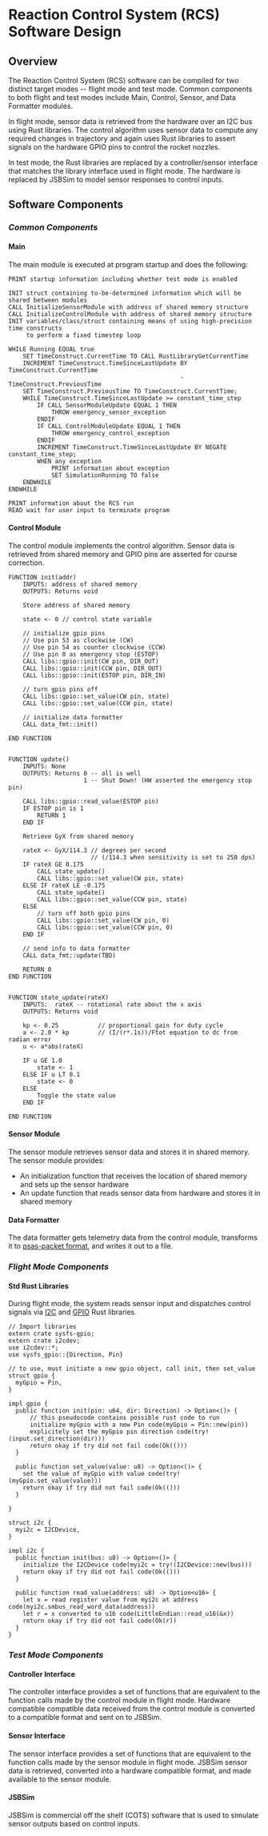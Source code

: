 # Reaction Control System (RCS) Software Design

## Overview

The Reaction Control System (RCS) software can be compiled for two distinct
target modes -- flight mode and test mode. Common components to both flight and
test modes include Main, Control, Sensor, and Data Formatter modules.

In flight mode, sensor data is retrieved from the hardware over an I2C bus
using Rust libraries. The control algorithm uses sensor data to
compute any required changes in trajectory and again uses Rust
libraries to assert signals on the hardware GPIO pins to control the rocket
nozzles.

In test mode, the Rust libraries are replaced by a controller/sensor
interface that matches the library interface used in flight mode.
The hardware is replaced by JSBSim to model sensor responses to control inputs.

## Software Components

### _Common Components_
#### Main
The main module is executed at program startup and does the following:

```
PRINT startup information including whether test mode is enabled

INIT struct containing to-be-determined information which will be shared between modules
CALL InitializeSensorModule with address of shared memory structure
CALL InitializeControlModule with address of shared memory structure
INIT variables/class/struct containing means of using high-precision time constructs
     to perform a fixed timestep loop
     
WHILE Running EQUAL true
    SET TimeConstruct.CurrentTime TO CALL RustLibraryGetCurrentTime
    INCREMENT TimeConstruct.TimeSinceLastUpdate BY TimeConstruct.CurrentTime 
                                                - TimeConstruct.PreviousTime
    SET TimeConstruct.PreviousTime TO TimeConstruct.CurrentTime;
    WHILE TimeConstruct.TimeSinceLastUpdate >= constant_time_step
        IF CALL SensorModuleUpdate EQUAL 1 THEN
            THROW emergency_sensor_exception
        ENDIF
        IF CALL ControlModuleUpdate EQUAL 1 THEN
            THROW emergency_control_exception
        ENDIF
        INCREMENT TimeConstruct.TimeSinceLastUpdate BY NEGATE constant_time_step;
        WHEN any exception
            PRINT information about exception
            SET SimulationRunning TO false
    ENDWHILE
ENDWHILE

PRINT information about the RCS run
READ wait for user input to terminate program
```

#### Control Module
The control module implements the control algorithm. Sensor data is retrieved from shared memory and GPIO pins are asserted for course correction.

```
FUNCTION init(addr)
    INPUTS: address of shared memory
    OUTPUTS: Returns void

    Store address of shared memory

    state <- 0 // control state variable

    // initialize gpio pins
    // Use pin 53 as clockwise (CW)
    // Use pin 54 as counter clockwise (CCW)
    // Use pin 0 as emergency stop (ESTOP)
    CALL libs::gpio::init(CW pin, DIR_OUT)
    CALL libs::gpio::init(CCW pin, DIR_OUT)
    CALL libs::gpio::init(ESTOP pin, DIR_IN)

    // turn gpio pins off
    CALL libs::gpio::set_value(CW pin, state)
    CALL libs::gpio::set_value(CCW pin, state)

    // initialize data formatter
    CALL data_fmt::init()

END FUNCTION


FUNCTION update()
    INPUTS: None
    OUTPUTS: Returns 0 -- all is well
                     1 -- Shut Down! (HW asserted the emergency stop pin)

    CALL libs::gpio::read_value(ESTOP pin)
    IF ESTOP pin is 1
        RETURN 1
    END IF

    Retrieve GyX from shared memory

    rateX <- GyX/114.3 // degrees per second
                       // (/114.3 when sensitivity is set to 250 dps)
    IF rateX GE 0.175
        CALL state_update()
        CALL libs::gpio::set_value(CW pin, state)
    ELSE IF rateX LE -0.175
        CALL state_update()
        CALL libs::gpio::set_value(CCW pin, state)
    ELSE
        // turn off both gpio pins
        CALL libs::gpio::set_value(CW pin, 0)
        CALL libs::gpio::set_value(CCW pin, 0)
    END IF

    // send info to data formatter
    CALL data_fmt::update(TBD)

    RETURN 0
END FUNCTION


FUNCTION state_update(rateX)
    INPUTS:  rateX -- rotational rate about the x axis
    OUTPUTS: Returns void

    kp <- 0.25           // proportional gain for duty cycle
    a <- 2.0 * kp        // (I/(r*.1s))/Ftot equation to dc from radian error
    u <- a*abs(rateX)

    IF u GE 1.0
        state <- 1
    ELSE IF u LT 0.1
        state <- 0
    ELSE
        Toggle the state value
    END IF

END FUNCTION
```

#### Sensor Module
The sensor module retrieves sensor data and stores it in shared memory.  The sensor module provides:

* An initialization function that receives the location of shared memory and sets up the sensor hardware
* An update function that reads sensor data from hardware and stores it in shared memory

#### Data Formatter
The data formatter gets telemetry data from the control module, transforms it to [psas-packet format](http://psas-packet-serializer.readthedocs.org/), and writes it out to a file.


### _Flight Mode Components_
#### Std Rust Libraries
During flight mode, the system reads sensor input and dispatches control signals via [I2C](https://github.com/rust-embedded/rust-i2cdev) and [GPIO](https://github.com/rust-embedded/rust-sysfs-gpio) Rust libraries.

```
// Import libraries
extern crate sysfs-gpio;
extern crate i2cdev;
use i2cdev::*;
use sysfs_gpio::{Direction, Pin}

// to use, must initiate a new gpio object, call init, then set_value
struct gpio {
  myGpio = Pin,
}

impl gpio {
  public function init(pin: u64, dir: Direction) -> Option<()> {
      // this pseudocode contains possible rust code to run
      initialize myGpio with a new Pin code(myGpio = Pin::new(pin))
      explicitely set the myGpio pin direction code(try!(input.set_direction(dir)))
      return okay if try did not fail code(Ok(()))
  }

  public function set_value(value: u8) -> Option<()> {
    set the value of myGpio with value code(try!(myGpio.set_value(value)))
    return okay if try did not fail code(Ok(()))
  }

}

struct i2c {
  myi2c = I2CDevice,
}

impl i2c {
  public function init(bus: u8) -> Option<()> {
    initialize the I2CDevice code(myi2c = try!(I2CDevice::new(bus)))
    return okay if try did not fail code(Ok(()))
  }

  public function read_value(address: u8) -> Option<u16> {
    let x = read register value from myi2c at address code(myi2c.smbus_read_word_data(address))
    let r = x converted to u16 code(LittleEndian::read_u16(&x))
    return okay if try did not fail code(Ok(r))
  }
}

```


### _Test Mode Components_
#### Controller Interface
The controller interface provides a set of functions that are equivalent to
the function calls made by the control module in flight mode. Hardware
compatible compatible data received from the control module is converted to
a compatible format and sent on to JSBSim.

#### Sensor Interface
The sensor interface provides a set of functions that are equivalent to the
function calls made by the sensor module in flight mode. JSBSim sensor data
is retrieved, converted into a hardware compatible format, and made available
to the sensor module.

#### JSBSim
JSBSim is commercial off the shelf (COTS) software that is used to
simulate sensor outputs based on control inputs.
